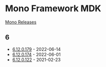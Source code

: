 # Mono Framework MDK

[Mono Releases](https://www.mono-project.com/docs/about-mono/releases/)

## 6

- [6.12.0.179] - 2022-06-14
- [6.12.0.174] - 2022-06-01
- [6.12.0.122] - 2021-02-23

[6.12.0.179]: https://www.mono-project.com/docs/about-mono/releases/6.12.0.179/
[6.12.0.174]: https://www.mono-project.com/docs/about-mono/releases/6.12.0.174/
[6.12.0.122]: https://www.mono-project.com/docs/about-mono/releases/6.12.0.122/

